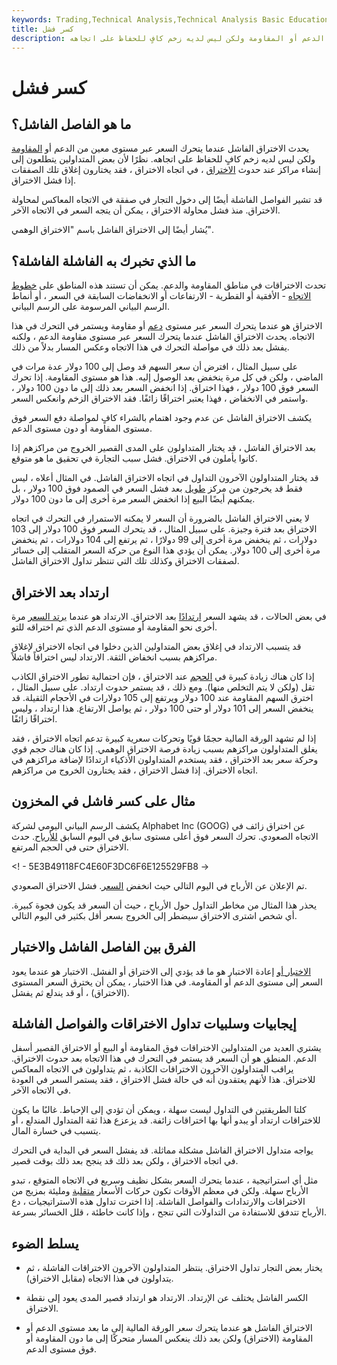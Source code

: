 ```yaml
---
keywords: Trading,Technical Analysis,Technical Analysis Basic Education
title: كسر فشل
description: يحدث الاختراق الفاشل عندما يتحرك السعر عبر مستوى معين من الدعم أو المقاومة ولكن ليس لديه زخم كافٍ للحفاظ على اتجاهه.
---
```


# كسر فشل
## ما هو الفاصل الفاشل؟

يحدث الاختراق الفاشل عندما يتحرك السعر عبر مستوى معين من الدعم أو [المقاومة](/resistance) ولكن ليس لديه زخم كافٍ للحفاظ على اتجاهه. نظرًا لأن بعض المتداولين يتطلعون إلى إنشاء مراكز عند حدوث [الاختراق](/breakout) ، في اتجاه الاختراق ، فقد يختارون إغلاق تلك الصفقات إذا فشل الاختراق.

قد تشير الفواصل الفاشلة أيضًا إلى دخول التجار في صفقة في الاتجاه المعاكس لمحاولة الاختراق. منذ فشل محاولة الاختراق ، يمكن أن يتجه السعر في الاتجاه الآخر.

يُشار أيضًا إلى الاختراق الفاشل باسم "الاختراق الوهمي".

## ما الذي تخبرك به الفاشلة الفاشلة؟

تحدث الاختراقات في مناطق المقاومة والدعم. يمكن أن تستند هذه المناطق على [خطوط الاتجاه](/trendline) - الأفقية أو القطرية - الارتفاعات أو الانخفاضات السابقة في السعر ، أو أنماط الرسم البياني المرسومة على الرسم البياني.

الاختراق هو عندما يتحرك السعر عبر مستوى [دعم](/support) أو مقاومة ويستمر في التحرك في هذا الاتجاه. يحدث الاختراق الفاشل عندما يتحرك السعر عبر مستوى مقاومة الدعم ، ولكنه يفشل بعد ذلك في مواصلة التحرك في هذا الاتجاه وعكس المسار بدلاً من ذلك.

على سبيل المثال ، افترض أن سعر السهم قد وصل إلى 100 دولار عدة مرات في الماضي ، ولكن في كل مرة ينخفض بعد الوصول إليه. هذا هو مستوى المقاومة. إذا تحرك السعر فوق 100 دولار ، فهذا اختراق. إذا انخفض السعر بعد ذلك إلى ما دون 100 دولار ، واستمر في الانخفاض ، فهذا يعتبر اختراقًا زائفًا. فقد الاختراق الزخم وانعكس السعر.

يكشف الاختراق الفاشل عن عدم وجود اهتمام بالشراء كافٍ لمواصلة دفع السعر فوق مستوى المقاومة أو دون مستوى الدعم.

بعد الاختراق الفاشل ، قد يختار المتداولون على المدى القصير الخروج من مراكزهم إذا كانوا يأملون في الاختراق. فشل سبب التجارة في تحقيق ما هو متوقع.

قد يختار المتداولون الآخرون التداول في اتجاه الاختراق الفاشل. في المثال أعلاه ، ليس فقط قد يخرجون من مركز [طويل](/long) بعد فشل السعر في الصمود فوق 100 دولار ، بل يمكنهم أيضًا البيع إذا انخفض السعر مرة أخرى إلى ما دون 100 دولار.

لا يعني الاختراق الفاشل بالضرورة أن السعر لا يمكنه الاستمرار في التحرك في اتجاه الاختراق بعد فترة وجيزة. على سبيل المثال ، قد يتحرك السعر فوق 100 دولار إلى 103 دولارات ، ثم ينخفض مرة أخرى إلى 99 دولارًا ، ثم يرتفع إلى 104 دولارات ، ثم ينخفض مرة أخرى إلى 100 دولار. يمكن أن يؤدي هذا النوع من حركة السعر المتقلب إلى خسائر لصفقات الاختراق وكذلك تلك التي تنتظر تداول الاختراق الفاشل.

## ارتداد بعد الاختراق

في بعض الحالات ، قد يشهد السعر [ارتدادًا](/throwback) بعد الاختراق. الارتداد هو عندما [يرتد السعر](/retracement) مرة أخرى نحو المقاومة أو مستوى الدعم الذي تم اختراقه للتو.

قد يتسبب الارتداد في إغلاق بعض المتداولين الذين دخلوا في اتجاه الاختراق لإغلاق مراكزهم بسبب انخفاض الثقة. الارتداد ليس اختراقاً فاشلاً.

إذا كان هناك زيادة كبيرة في [الحجم](/volume) عند الاختراق ، فإن احتمالية تطور الاختراق الكاذب تقل (ولكن لا يتم التخلص منها). ومع ذلك ، قد يستمر حدوث ارتداد. على سبيل المثال ، اخترق السهم المقاومة عند 100 دولار ويرتفع إلى 105 دولارات في الأحجام الثقيلة. قد ينخفض السعر إلى 101 دولار أو حتى 100 دولار ، ثم يواصل الارتفاع. هذا ارتداد ، وليس اختراقًا زائفًا.

إذا لم تشهد الورقة المالية حجمًا قويًا وتحركات سعرية كبيرة تدعم اتجاه الاختراق ، فقد يغلق المتداولون مراكزهم بسبب زيادة فرصة الاختراق الوهمي. إذا كان هناك حجم قوي وحركة سعر بعد الاختراق ، فقد يستخدم المتداولون الأذكياء ارتدادًا لإضافة مراكزهم في اتجاه الاختراق. إذا فشل الاختراق ، فقد يختارون الخروج من مراكزهم.

## مثال على كسر فاشل في المخزون

يكشف الرسم البياني اليومي لشركة Alphabet Inc (GOOG) عن اختراق زائف في الاتجاه الصعودي. تحرك السعر فوق أعلى مستوى سابق في اليوم السابق [للأرباح](/earnings). حدث الاختراق حتى في الحجم المرتفع.

<! - 5E3B49118FC4E60F3DC6F6E125529FB8 ->

تم الإعلان عن الأرباح في اليوم التالي حيث انخفض [السعر](/gap). فشل الاختراق الصعودي.

يحذر هذا المثال من مخاطر التداول حول الأرباح ، حيث أن السعر قد يكون فجوة كبيرة. أي شخص اشترى الاختراق سيضطر إلى الخروج بسعر أقل بكثير في اليوم التالي.

## الفرق بين الفاصل الفاشل والاختبار

[الاختبار أو](/test) إعادة الاختبار هو ما قد يؤدي إلى الاختراق أو الفشل. الاختبار هو عندما يعود السعر إلى مستوى الدعم أو المقاومة. في هذا الاختبار ، يمكن أن يخترق السعر المستوى (الاختراق) ، أو قد يندلع ثم يفشل.

## إيجابيات وسلبيات تداول الاختراقات والفواصل الفاشلة

يشتري العديد من المتداولين الاختراقات فوق المقاومة أو البيع أو الاختراق القصير أسفل الدعم. المنطق هو أن السعر قد يستمر في التحرك في هذا الاتجاه بعد حدوث الاختراق. يراقب المتداولون الآخرون الاختراقات الكاذبة ، ثم يتداولون في الاتجاه المعاكس للاختراق. هذا لأنهم يعتقدون أنه في حالة فشل الاختراق ، فقد يستمر السعر في العودة في الاتجاه الآخر.

كلتا الطريقتين في التداول ليست سهلة ، ويمكن أن تؤدي إلى الإحباط. غالبًا ما يكون للاختراقات ارتداد أو يبدو أنها بها اختراقات زائفة. قد يزعزع هذا ثقة المتداول المندلع ، أو يتسبب في خسارة المال.

يواجه متداول الاختراق الفاشل مشكلة مماثلة. قد يفشل السعر في البداية في التحرك في اتجاه الاختراق ، ولكن بعد ذلك قد ينجح بعد ذلك بوقت قصير.

مثل أي استراتيجية ، عندما يتحرك السعر بشكل نظيف وسريع في الاتجاه المتوقع ، تبدو الأرباح سهلة. ولكن في معظم الأوقات تكون حركات الأسعار [متقلبة](/choppymarket) ومليئة بمزيج من الاختراقات والارتدادات والفواصل الفاشلة. إذا اخترت تداول هذه الاستراتيجيات ، دع الأرباح تتدفق للاستفادة من التداولات التي تنجح ، وإذا كانت خاطئة ، قلل الخسائر بسرعة.

## يسلط الضوء

- يختار بعض التجار تداول الاختراق. ينتظر المتداولون الآخرون الاختراقات الفاشلة ، ثم يتداولون في هذا الاتجاه (مقابل الاختراق).

- الكسر الفاشل يختلف عن الإرتداد. الارتداد هو ارتداد قصير المدى يعود إلى نقطة الاختراق.

- الاختراق الفاشل هو عندما يتحرك سعر الورقة المالية إلى ما بعد مستوى الدعم أو المقاومة (الاختراق) ولكن بعد ذلك ينعكس المسار متحركًا إلى ما دون المقاومة أو فوق مستوى الدعم.

